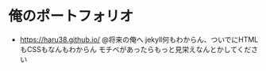 # 俺のポートフォリオ
- https://haru38.github.io/
@将来の俺へ
jekyll何もわからん、ついでにHTMLもCSSもなんもわからん
モチベがあったらもっと見栄えなんとかしてください
